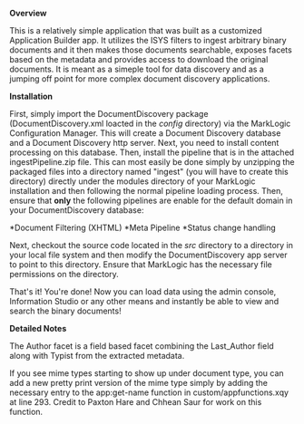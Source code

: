 **Overview**

This is a relatively simple application that was built as a customized Application Builder app. It utilizes the ISYS filters to ingest arbitrary binary documents and it then makes those documents searchable, exposes facets based on the metadata and provides access to download the original documents. It is meant as a simeple tool for data discovery and as a jumping off point for more complex document discovery applications.

**Installation**

First, simply import the DocumentDiscovery package (DocumentDiscovery.xml loacted in the *config* directory) via the MarkLogic Configuration Manager. This will create a Document Discovery database and a Document Discovery http server. Next, you need to install content processing on this database. Then, install the pipeline that is in the attached ingestPipeline.zip file. This can most easily be done simply by unzipping the packaged files into a directory named "ingest" (you will have to create this directory) directly under the modules directory of your MarkLogic installation and then following the normal pipeline loading process. Then, ensure that **only** the following pipelines are enable for the default domain in your DocumentDiscovery database:

*Document Filtering (XHTML)
*Meta Pipeline
*Status change handling

Next, checkout the source code located in the *src* directory to a directory in your local file system and then modify the DocumentDiscovery app server to point to this directory. Ensure that MarkLogic has the necessary file permissions on the directory.

That's it! You're done! Now you can load data using the admin console, Information Studio or any other means and instantly be able to view and search the binary documents!

**Detailed Notes**

The Author facet is a field based facet combining the Last_Author field along with Typist from the extracted metadata.

If you see mime types starting to show up under document type, you can add a new pretty print version of the mime type simply by adding the necessary entry to the app:get-name function in custom/appfunctions.xqy at line 293. Credit to Paxton Hare and Chhean Saur for work on this function.